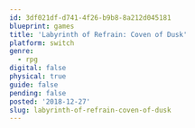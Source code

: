 ```yaml
---
id: 3df021df-d741-4f26-b9b8-8a212d045181
blueprint: games
title: 'Labyrinth of Refrain: Coven of Dusk'
platform: switch
genre:
  - rpg
digital: false
physical: true
guide: false
pending: false
posted: '2018-12-27'
slug: labyrinth-of-refrain-coven-of-dusk
---
```

